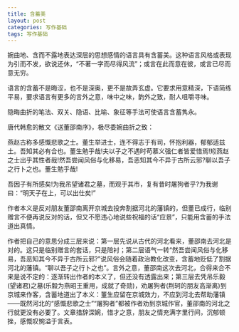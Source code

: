 ```yaml
---
title: 含蓄美
layout: post
categories: 写作基础
tags: 写作基础
---
```


婉曲地、含而不露地表达深层的思想感情的语言具有含蓄美。这种语言风格或表现为引而不发，欲说还休，“不著一字而尽得风流”；或言在此而意在彼，或言已尽而意无穷。

语言的含蓄不是晦涩，也不是深奥，更不是故弄玄虚。它要求用意精深，下语简练平易，要求语言有更多的言外之意，味中之味，韵外之致，耐人咀嚼寻味。

隐晦曲折的笔法、双关、隐语、比喻、象征等手法可使语言含蓄隽永。

唐代韩愈的散文《送董邵南序》，极尽委婉曲折之致：

燕赵古称多感慨悲歌之士。董生举进士，连不得志于有司，怀抱利器，郁郁适兹土。吾知其必有合也。董生勉乎哉!夫以子之不遇时苟慕义强仁者皆爱惜焉!矧燕赵之士出乎其性者哉!然吾尝闻风俗与化移易，吾恶知其今不异于古所云邪?聊以吾子之行卜之也。董生勉乎哉!

吾因子有所感矣!为我吊望诸君之墓，而观于其市，复有昔时屠狗者乎?为我谢曰：“明天子在上，可以出仕矣!”

作者本义是反对朋友董邵南离开京城去投奔割据河北的藩镇的，但董已成行，临别赠言不便再说反对的话，但又不愿违心地说些祝福的话“应景”，只能用含蓄的手法道出真情。

作者把自己的意思分成三层来说：第一层先说从古代的河北看来，董邵南去河北是对的。这只是临别赠言的套话，只是陪衬；第二层语气一转“然吾尝闻风俗与化移易，吾恶知其今不异于古所云邪?”说风俗会随着政治教化改变，含蓄地贬低了割据河北的藩镇。“聊以吾子之行卜之也”。言外之意，董邵南这次去河北，合得来合不来是说不定的：逐渐转出作者的本义了，但还没有透露出来；第三层去凭吊乐毅(望诸君)之墓(乐毅为燕昭王重用，成就了奇勋)，劝屠狗者(荆轲的朋友高渐离)到京城来作客，含蓄地道出了本义：董生应留在京城效力，不应到河北去帮助藩镇——既然河北的“感慨悲歌之士”“屠狗者”都被作者劝到京城作官，董邵南的河北之行就更没有必要了。文章措辞深婉，惜才之意，朋友之情充满字里行间，沉郁顿挫，感慨叹惋溢于言表。 